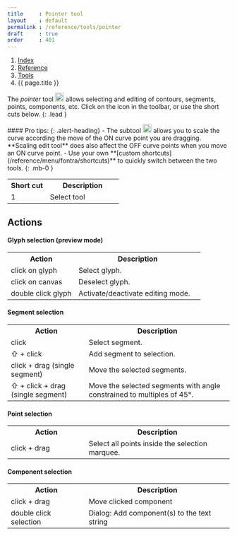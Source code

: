 ```yaml
---
title     : Pointer tool
layout    : default
permalink : /reference/tools/pointer
draft     : true
order     : 401
---
```


<nav aria-label="breadcrumb">
  <ol class="breadcrumb small">
    <li class="breadcrumb-item"><a href="{{ site.url }}">Index</a></li>
    <li class="breadcrumb-item"><a href="../../../reference">Reference</a></li>
    <li class="breadcrumb-item"><a href="../tools/">Tools</a></li>
    <li class="breadcrumb-item active" aria-current="page">{{ page.title }}</li>
  </ol>
</nav>

The *pointer* tool <img height="20" src="{{ site.url }}/images/icons/pointer.svg">  allows selecting and editing of contours, segments, points, components, etc. Click on the icon in the toolbar, or use the short cuts below. 
{: .lead }

<div class="alert alert-primary mt-3" role="alert" markdown='1'>
#### Pro tips: 
{: .alert-heading}
- The subtool <img height="20" src="{{ site.url }}/images/icons/pointerscale.svg"> allows you to scale the curve according the move of the ON curve point you are dragging. **Scaling edit tool** does also affect the OFF curve points when you move an ON curve point.
- Use your own **[custom shortcuts](/reference/menu/fontra/shortcuts)**  to quickly switch between the two tools.
{: .mb-0 }
</div>

<table class='table table-hover'>
<tr>
<th width='35%'>Short cut</th>
<th width='65%'>Description</th>
</tr>
<tr>
<td>1</td>
<td>Select tool</td>
</tr>
</table>

Actions
-------

#### Glyph selection (preview mode)
<table class='table table-hover'>
<tr>
<th width='35%'>Action</th>
<th width='65%'>Description</th>
</tr>
<tr>
<td>click on glyph</td>
<td>Select glyph.</td>
</tr>
<tr>
<td>click on canvas</td>
<td>Deselect glyph.</td>
</tr>
<tr>
<td>double click glyph</td>
<td>Activate/deactivate editing mode.</td>
</tr>
</table>

#### Segment selection
<table class='table table-hover'>
<tr>
<th width='35%'>Action</th>
<th width='65%'>Description</th>
</tr>
<tr>
<td>click</td>
<td>Select segment.</td>
</tr>
<tr>
<td>⇧ + click</td>
<td>Add segment to selection.</td>
</tr>
<tr>
<td>click + drag (single segment)</td>
<td>Move the selected segments.</td>
</tr>
<tr>
<td>⇧ + click + drag (single segment)</td>
<td>Move the selected segments with angle constrained to multiples of 45°.</td>
</tr>
</table>

#### Point selection
<table class='table table-hover'>
<tr>
<th width='35%'>Action</th>
<th width='65%'>Description</th>
</tr>
<tr>
<td>click + drag</td>
<td>Select all points inside the selection marquee.</td>
</tr>
</table>


#### Component selection
<table class='table table-hover'>
<tr>
<th width='35%'>Action</th>
<th width='65%'>Description</th>
</tr>
<tr>
<td>click + drag</td>
<td>Move clicked component</td>
</tr>
<tr>
<td>double click selection</td>
<td>Dialog: Add component(s) to the text string</td>
</tr>
</table>

